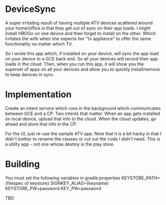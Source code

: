 # DeviceSync

A super irritating result of having multiple ATV devices scattered around your home/office is that they get out of sync on their app loads. I might install HBOGo on one device and then forget to install on the other. Which irritates the wife when she expects her "tv appliance" to offer the same functionality no matter which TV.

So I wrote this app which, if installed on your device, will sync the app load on your device to a GCE back end. So all your devices will record their app loads in the cloud. Then, when you run this app, it will show you the superset of apps on all your devices and allow you to quickly install/remove to keep devices in sync.

# Implementation

Create an intent service which runs in the background which communicates between GCE and a CP. Two intents that matter. When an app gets installed on local device, upload that info to the cloud. When the cloud updates, go ahead and store that info in the CP.

For the UI, just re-use the sample ATV app. Note that it is a bit hacky in that I didn't bother to rename the classes or cut out the code I didn't need. This is a utility app - not one whose destiny is the play store.


# Building

You must set the following variables in gradle.properties
KEYSTORE_PATH={filespec of keystore}
SIGNKEY_ALIAS={keyname}
KEYSTORE_PW=password
KEY_PW=password

TBD
